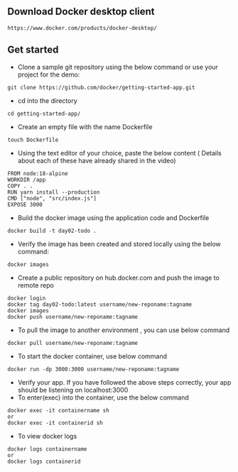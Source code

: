 ## Download Docker desktop client
```
https://www.docker.com/products/docker-desktop/
```

## Get started
- Clone a sample git repository using the below command or use your project for the demo:

```
git clone https://github.com/docker/getting-started-app.git
```

- cd into the directory
```
cd getting-started-app/
```
- Create an empty file with the name Dockerfile
```
touch Dockerfile
```
- Using the text editor of your choice, paste the below content ( Details about each of these have already shared in the video)
```
FROM node:18-alpine
WORKDIR /app
COPY . .
RUN yarn install --production
CMD ["node", "src/index.js"]
EXPOSE 3000
```

- Build the docker image using the application code and Dockerfile

```
docker build -t day02-todo .
```
- Verify the image has been created and stored locally using the below command:
```
docker images
```

- Create a public repository on hub.docker.com and push the image to remote repo
```
docker login
docker tag day02-todo:latest username/new-reponame:tagname
docker images
docker push username/new-reponame:tagname
```

- To pull the image to another environment , you can use below command
```
docker pull username/new-reponame:tagname
```

- To start the docker container, use below command

```
docker run -dp 3000:3000 username/new-reponame:tagname
```

- Verify your app. If you have followed the above steps correctly, your app should be listening on localhost:3000
- To enter(exec) into the container, use the below command

```
docker exec -it containername sh
or
docker exec -it containerid sh
```
- To view docker logs

```
docker logs containername
or
docker logs containerid
```
